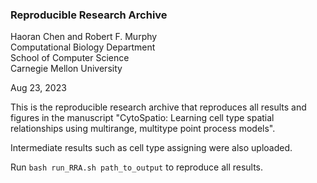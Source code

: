 ### Reproducible Research Archive

Haoran Chen and Robert F. Murphy\
Computational Biology Department\
School of Computer Science\
Carnegie Mellon University

Aug 23, 2023

This is the reproducible research archive that reproduces all results and figures in the manuscript "CytoSpatio: Learning cell type spatial relationships using multirange, multitype point process models". 

Intermediate results such as cell type assigning were also uploaded. 

Run `bash run_RRA.sh path_to_output` to reproduce all results.



